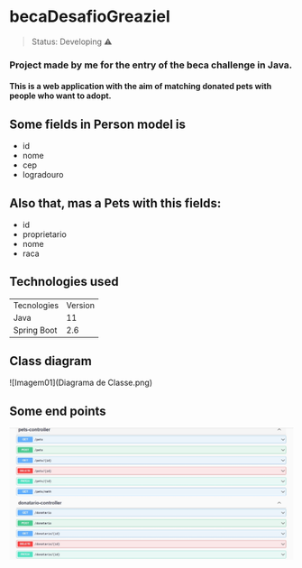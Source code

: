 <h1> becaDesafioGreaziel</h1>

> Status: Developing ⚠️

### Project made by me for the entry of the beca challenge in Java.

#### This is a web application with the aim of matching donated pets with people who want to adopt.

## Some fields in Person model is

+ id
+ nome
+ cep
+ logradouro

## Also that, mas a Pets with this fields:

+ id
+  proprietario
+  nome
+  raca

## Technologies used

<table>
  <tr>
    <td>Tecnologies</td>
    <td>Version</td>
  </tr>
  
  <tr>
    <td>Java</td>
    <td>11</td>
  </tr>
   <tr>
    <td>Spring Boot</td>
    <td>2.6</td>
  </tr>
</table>

## Class diagram

![Imagem01](Diagrama de Classe.png)

## Some end points

![Imagem02](EndPoints.jpg)